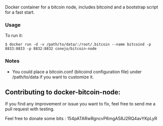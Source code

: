 Docker container for a bitcoin node, includes bitcoind and a bootstrap script for a fast start.


### Usage

To run it:

    $ docker run -d -v /path/to/data/:/root/.bitcoin --name bitcoind -p 8833:8833 -p 8832:8832 conejo/bitcoin-node


### Notes

* You could place a bitcoin.conf (bitcoind configuration file) under /path/to/data if you want to customize it.



## Contributing to docker-bitcoin-node:

If you find any improvement or issue you want to fix, feel free to send me a pull request with testing.

Feel free to donate some bits : 154pATARwRgncvP6mgA58J2RQ4avYKpLyR